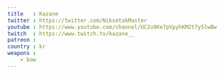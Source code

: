 ```yaml
---
title   : Kazane
twitter : https://twitter.com/NiksetakMaster
youtube : https://www.youtube.com/channel/UC2u9Ke7pVpyhKM2t7y5lwBw
twitch  : https://www.twitch.tv/kazane__
patreon : 
country : kr
weapons :
    - bow
---
```


